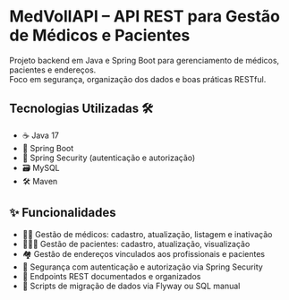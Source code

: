 # MedVollAPI – API REST para Gestão de Médicos e Pacientes

Projeto backend em Java e Spring Boot para gerenciamento de médicos, pacientes e endereços.  
Foco em segurança, organização dos dados e boas práticas RESTful.

## Tecnologias Utilizadas 🛠️
- ☕ Java 17  
- 🚀 Spring Boot  
- 🔐 Spring Security (autenticação e autorização)  
- 🗃️ MySQL  
- 🛠️ Maven


## ✨ Funcionalidades

- 👨‍⚕️ Gestão de médicos: cadastro, atualização, listagem e inativação  
- 🧑‍🤝‍🧑 Gestão de pacientes: cadastro, atualização, visualização  
- 🏘️ Gestão de endereços vinculados aos profissionais e pacientes  
- 🔐 Segurança com autenticação e autorização via Spring Security  
- 🔄 Endpoints REST documentados e organizados  
- 🧩 Scripts de migração de dados via Flyway ou SQL manual  
